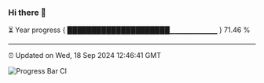 ### Hi there 👋

⏳ Year progress { █████████████████████▁▁▁▁▁▁▁▁▁ } 71.46 %

---

⏰ Updated on Wed, 18 Sep 2024 12:46:41 GMT

![Progress Bar CI](https://github.com/ZhaoGui/ZhaoGui/workflows/Progress%20Bar%20CI/badge.svg)
